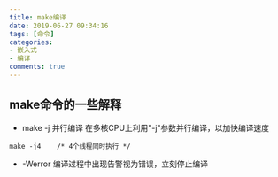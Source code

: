 ```yaml
---
title: make编译
date: 2019-06-27 09:34:16
tags: [命令]
categories:
- 嵌入式
- 编译
comments: true
---
```


## make命令的一些解释

* make -j 并行编译
在多核CPU上利用"-j"参数并行编译，以加快编译速度
```shell
make -j4    /* 4个线程同时执行 */
```

* -Werror
编译过程中出现告警视为错误，立刻停止编译
